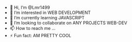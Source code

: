- 👋 Hi, I’m @Lmr1499
- 👀 I’m interested in WEB DEVELOPMENT
- 🌱 I’m currently learning JAVASCRIPT
- 💞️ I’m looking to collaborate on ANY PROJECTS WEB-DEV
- 📫 How to reach me ...
- ⚡ Fun fact: AM PRETTY COOL

<!---
Lmr1499/Lmr1499 is a ✨ special ✨ repository because its `README.md` (this file) appears on your GitHub profile.
You can click the Preview link to take a look at your changes.
--->
